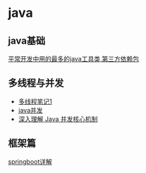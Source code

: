 
# java
## java基础
[平常开发中用的最多的java工具类,第三方依赖包](https://juejin.im/post/5d4a25b351882505c105cc6e)

## 多线程与并发
- [多线程笔记1](https://github.com/richard1230/myblog/issues/1)              <br>
- [java并发](https://juejin.im/post/5d16a633e51d455a2f2202a3)               <br>
- [深入理解 Java 并发核心机制](https://juejin.im/post/5e05931ee51d45582c27d737)

## 框架篇
[springboot详解](https://juejin.im/post/5dfb4d7151882542977d0cb7)

